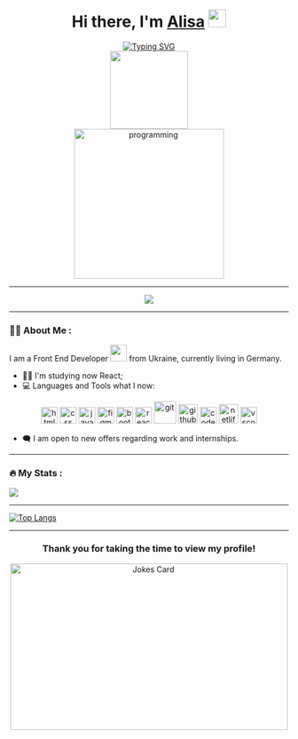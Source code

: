 <h1 align="center">Hi there, I'm <a href="" target="_blank">Alisa</a> 
<img src="https://github.com/blackcater/blackcater/raw/main/images/Hi.gif" height="32"/></h1>
<div align="center">
 <a href="https://git.io/typing-svg"><img src="https://readme-typing-svg.herokuapp.com?font=Fira+Code&weight=600&size=25&pause=1000&color=1E5EC6&width=553&lines=Front-end+Web+Developer+from+Germany" alt="Typing SVG" /></a>
</div>
<div align="center">
  <img src="https://komarev.com/ghpvc/?username=Alisa-Popovuch&style=flat-square&color=blue" alt="" width="140px"/>
</div>
<div align="center">
  <img src="https://media2.giphy.com/media/v1.Y2lkPTc5MGI3NjExMDVmMnFuaDk5YXJxNHRjYzhxdDMxbjlwbTJhc3lhM2UxNDc1cTU4MSZlcD12MV9pbnRlcm5hbF9naWZfYnlfaWQmY3Q9Zw/L1R1tvI9svkIWwpVYr/giphy.webp" width="270px" alt="programming"/>
</div>

---

<div align="center">
   <img src="https://quotes-github-readme.vercel.app/api?type=horizontal&theme=dracula"/>
</div>

---

### :woman_technologist: About Me :
I am a Front End Developer <img src="https://media.giphy.com/media/WUlplcMpOCEmTGBtBW/giphy.gif" width="30"> from Ukraine, currently living in Germany.
- :woman_student: I'm studying now React;
- 💻 Languages and Tools what I now:
 <div align="center" justify-content="space-around">
   <img src="https://simpleicons.org/icons/html5.svg" alt="html" width="30px"/>
  <img src="https://simpleicons.org/icons/css3.svg" alt="css" width="30px"/>
  <img src="https://simpleicons.org/icons/javascript.svg" alt="java script" width="30px"/>
  <img src="https://simpleicons.org/icons/figma.svg" alt="figma" width="30px"/>
  <img src="https://simpleicons.org/icons/bootstrap.svg" alt="bootstrap" width="30px"/>
  <img src="https://cdn.jsdelivr.net/gh/devicons/devicon@latest/icons/react/react-original.svg" alt="react" width="30px"/>
  <img src="https://cdn.jsdelivr.net/gh/devicons/devicon@latest/icons/git/git-original-wordmark.svg" alt="git" width="40px"/>
  <img src="https://cdn.jsdelivr.net/gh/devicons/devicon@latest/icons/github/github-original-wordmark.svg" alt="github" width="35px"/>
  <img src="https://cdn.jsdelivr.net/gh/devicons/devicon@latest/icons/codepen/codepen-original.svg" alt="codepen" width="30px"/>
  <img src="https://cdn.jsdelivr.net/gh/devicons/devicon@latest/icons/netlify/netlify-plain.svg" alt="netlify" width="35px"/>
  <img src="https://cdn.jsdelivr.net/gh/devicons/devicon@latest/icons/vscode/vscode-original.svg" alt="vscode" width="30px"/>
</div>

- :left_speech_bubble: I am open to new offers regarding work and internships.

 ---
### :fire: My Stats :
 <img src="https://github-readme-streak-stats.herokuapp.com/?user=Alisa-Popovuch&theme=dark&background=000000"/>

 ---
 [![Top Langs](https://github-readme-stats.vercel.app/api/top-langs/?username=Alisa-Popovuch&layout=compact&theme=vision-friendly-dark)](https://github.com/anuraghazra/github-readme-stats)

 ---

<div align="center">
 
### Thank you for taking the time to view my profile!
  <img src="https://readme-jokes.vercel.app/api" alt="Jokes Card" width="500px" height="300px"/>
</div>

 

 




